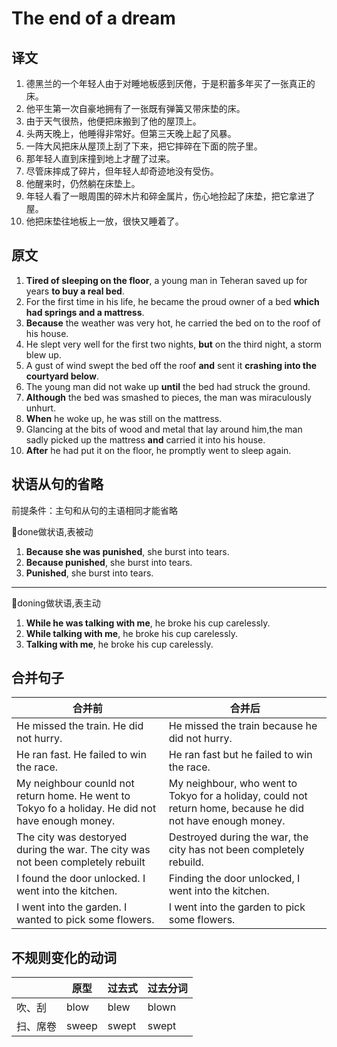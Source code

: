 # The end of a dream

## 译文

1. 德黑兰的一个年轻人由于对睡地板感到厌倦，于是积蓄多年买了一张真正的床。
2. 他平生第一次自豪地拥有了一张既有弹簧又带床垫的床。
3. 由于天气很热，他便把床搬到了他的屋顶上。
4. 头两天晚上，他睡得非常好。但第三天晚上起了风暴。
5. 一阵大风把床从屋顶上刮了下来，把它摔碎在下面的院子里。
6. 那年轻人直到床撞到地上才醒了过来。
7. 尽管床摔成了碎片，但年轻人却奇迹地没有受伤。
8. 他醒来时，仍然躺在床垫上。
9. 年轻人看了一眼周围的碎木片和碎金属片，伤心地捡起了床垫，把它拿进了屋。
10. 他把床垫往地板上一放，很快又睡着了。

## 原文

1. **Tired of sleeping on the floor**, a young man in Teheran saved up for years **to buy a real bed**.
2. For the first time in his life, he became the proud owner of a bed **which had springs and a mattress**.
3. **Because** the weather was very hot, he carried the bed on to the roof of his house.
4. He slept very well for the first two nights, **but** on the third night, a storm blew up.
5. A gust of wind swept the bed off the roof **and** sent it **crashing into the courtyard below**.
6. The young man did not wake up **until** the bed had struck the ground.
7. **Although** the bed was smashed to pieces, the man was miraculously unhurt.
8. **When** he woke up, he was still on the mattress.
9. Glancing at the bits of wood and metal that lay around him,the man sadly picked up the mattress **and** carried it into his house.
10. **After** he had put it on the floor, he promptly went to sleep again.

## 状语从句的省略

前提条件：主句和从句的主语相同才能省略  

🍉done做状语,表被动  
1. **Because she was punished**, she burst into tears.
2. **Because punished**, she burst into tears.
3. **Punished**, she burst into tears.

---

🍉doning做状语,表主动
1. **While he was talking with me**, he broke his cup carelessly.
2. **While talking with me**, he broke his cup carelessly.
3. **Talking with me**, he broke his cup carelessly.

## 合并句子

|合并前|合并后|
|---|---|
|He missed the train. He did not hurry.|He missed the train because he did not hurry.|
|He ran fast. He failed to win the race.|He ran fast but he failed to win the race.|
| My neighbour counld not return home. He went to Tokyo fo a holiday. He did not have enough money.| My neighbour, who went to Tokyo for a holiday, could not return home, because he did not have enough money.|
|The city was destoryed during the war. The city was not been completely rebuilt| Destroyed during the war, the city has not been completely rebuild. |
|I found the door unlocked. I went into the kitchen.| Finding the door unlocked, I went into the kitchen.|
|I went into the garden. I wanted to pick some flowers.| I went into the garden to pick some flowers.|

## 不规则变化的动词

||原型|过去式|过去分词|
| --- | --- |--- |--- |
| 吹、刮 | blow | blew | blown|
| 扫、席卷|sweep | swept |swept|
